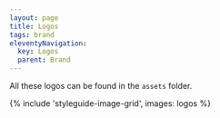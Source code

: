 ```yaml
---
layout: page
title: Logos
tags: brand
eleventyNavigation:
  key: Logos
  parent: Brand
---
```


All these logos can be found in the `assets` folder.

{% include 'styleguide-image-grid', images: logos %}
